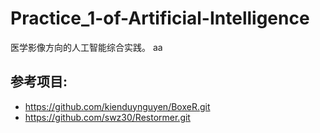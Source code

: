 # Practice_1-of-Artificial-Intelligence
医学影像方向的人工智能综合实践。
aa



## 参考项目:

- https://github.com/kienduynguyen/BoxeR.git
- https://github.com/swz30/Restormer.git
